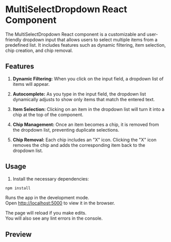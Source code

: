 # MultiSelectDropdown React Component

The MultiSelectDropdown React component is a customizable and user-friendly dropdown input that allows users to select multiple items from a predefined list. It includes features such as dynamic filtering, item selection, chip creation, and chip removal.

## Features

1. **Dynamic Filtering:** When you click on the input field, a dropdown list of items will appear.

2. **Autocomplete:** As you type in the input field, the dropdown list dynamically adjusts to show only items that match the entered text.

3. **Item Selection:** Clicking on an item in the dropdown list will turn it into a chip at the top of the component.

4. **Chip Management:** Once an item becomes a chip, it is removed from the dropdown list, preventing duplicate selections.

5. **Chip Removal:** Each chip includes an "X" icon. Clicking the "X" icon removes the chip and adds the corresponding item back to the dropdown list.

## Usage

1.  Install the necessary dependencies:

```bash
npm install
```

Runs the app in the development mode.\
Open [http://localhost:5000](http://localhost:5000) to view it in the browser.

The page will reload if you make edits.\
You will also see any lint errors in the console.

## Preview
